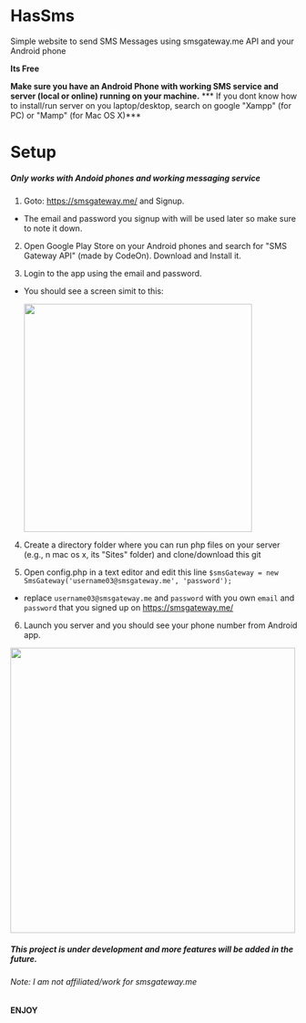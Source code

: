 # HasSms
Simple website to send SMS Messages using smsgateway.me API and your Android phone

**Its Free**

**Make sure you have an Android Phone with working SMS service and server (local or online) running on your machine.**
*** If you dont know how to install/run server on you laptop/desktop, search on google "Xampp" (for PC)  or "Mamp" (for Mac OS X)***

# Setup
##### Only works with Andoid phones and working messaging service

1. Goto: https://smsgateway.me/ and Signup.
  * The email and password you signup with will be used later so make sure to note it down.

2. Open Google Play Store on your Android phones and search for "SMS Gateway API" (made by CodeOn). Download and Install it.

3. Login to the app using the email and password.
  * You should see a screen simit to this:
    
    <img src="https://github.com/hasahmad/HasSms/blob/master/LaunchScreen.png" height="400px">

4. Create a directory folder where you can run php files on your server (e.g., n mac os x, its "Sites" folder) and clone/download this git 

5. Open config.php in a text editor and edit this line `$smsGateway = new SmsGateway('username03@smsgateway.me', 'password');`
  * replace `username03@smsgateway.me` and `password` with you own `email` and `password` that you signed up on https://smsgateway.me/
  
6. Launch you server and you should see your phone number from Android app.

<img src="https://github.com/hasahmad/HasSms/blob/master/Website-Screenshot.png" height="500px">

##### This project is under **development** and more features will be added in the future.
###### Note: I am not affiliated/work for smsgateway.me
#### ENJOY



